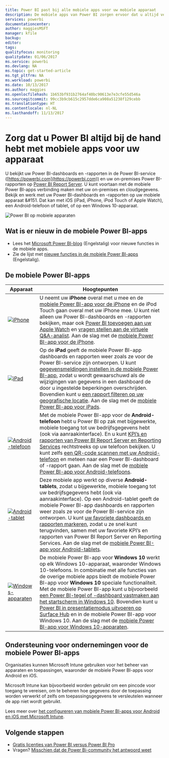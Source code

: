 ```yaml
---
title: Power BI past bij alle mobiele apps voor uw mobiele apparaat
description: De mobiele apps van Power BI zorgen ervoor dat u altijd verbonden bent met uw gegevens, zowel on-premises als in de cloud. Bekijk uw Power BI-dashboards en -rapporten op uw mobiele apparaat.
services: powerbi
documentationcenter: 
author: maggiesMSFT
manager: kfile
backup: 
editor: 
tags: 
qualityfocus: monitoring
qualitydate: 01/06/2017
ms.service: powerbi
ms.devlang: NA
ms.topic: get-started-article
ms.tgt_pltfrm: NA
ms.workload: powerbi
ms.date: 10/13/2017
ms.author: maggies
ms.openlocfilehash: 1b653bf931b2764af40bc90613e7e3cfe55d546a
ms.sourcegitcommit: 99cc3b9cb615c2957dde6ca908a51238f129cebb
ms.translationtype: HT
ms.contentlocale: nl-NL
ms.lasthandoff: 11/13/2017
---
```

# <a name="take-power-bi-anywhere-in-mobile-apps-for-your-mobile-device"></a>Zorg dat u Power BI altijd bij de hand hebt met mobiele apps voor uw apparaat
U bekijkt uw Power BI-dashboards en -rapporten in de Power BI-service ([https://powerbi.com](https://powerbi.com)) en uw on-premises Power BI-rapporten op [Power BI Report Server](report-server/get-started.md). U kunt voortaan met de mobiele Power BI-apps verbinding maken met uw on-premises en cloudgegevens. Bekijk en werk met uw Power BI-dashboards en -rapporten op uw mobiele apparaat &#151. Dat kan met iOS (iPad, iPhone, iPod Touch of Apple Watch), een Android-telefoon of tablet, of op een Windows 10-apparaat.

![Power BI op mobiele apparaten](media/mobile-apps-for-mobile-devices/power-bi-mobile-apps-all-up.png)

## <a name="see-whats-new-in-the-power-bi-mobile-apps"></a>Wat is er nieuw in de mobiele Power BI-apps
* Lees het [Microsoft Power BI-blog](https://powerbi.microsoft.com/blog/tag/mobile/) (Engelstalig) voor nieuwe functies in de mobiele apps.
* Zie de lijst met [nieuwe functies in de mobiele Power BI-apps](mobile-whats-new-in-the-mobile-apps.md) (Engelstalig).

## <a name="the-power-bi-mobile-apps"></a>De mobiele Power BI-apps
| **Apparaat** | **Hoogtepunten** |
| --- | --- |
| [![iPhone](media/mobile-apps-for-mobile-devices/iphone-logo-50-px.png)](mobile-ipad-app-get-started.md) |U neemt uw **iPhone** overal met u mee en de [mobiele Power BI-app voor de iPhone](mobile-ipad-app-get-started.md) en de iPod Touch gaan overal met uw iPhone mee. U kunt niet alleen uw Power BI-dashboards en -rapporten bekijken, maar ook [Power BI toevoegen aan uw Apple Watch](mobile-apple-watch.md) en [vragen stellen aan de virtuele Q&A-analist](mobile-apps-ios-qna.md). Aan de slag met de [mobiele Power BI-app voor de iPhone](mobile-iphone-app-get-started.md). |
| [![iPad](media/mobile-apps-for-mobile-devices/ipad-logo-50-px.png)](mobile-ipad-app-get-started.md) |Op de **iPad** geeft de mobiele Power BI-app dashboards en rapporten weer zoals ze voor de Power BI-service zijn ontworpen. U kunt [gegevensmeldingen instellen in de mobiele Power BI-app](mobile-set-data-alerts-in-the-mobile-apps.md), zodat u wordt gewaarschuwd als de wijzigingen van gegevens in een dashboard de door u ingestelde beperkingen overschrijden. Bovendien kunt u [een rapport filteren op uw geografische locatie](mobile-apps-geographic-filtering.md). Aan de slag met de [mobiele Power BI-app voor iPads](mobile-ipad-app-get-started.md). |
| [![Android-telefoon](media/mobile-apps-for-mobile-devices/android-phone-logo-50-px.png)](mobile-android-app-get-started.md) |Met de mobiele Power BI-app voor de **Android-telefoon** hebt u Power BI op zak met bijgewerkte, mobiele toegang tot uw bedrijfsgegevens hebt (ook via aanraakinterface).  En u kunt [KPI’s en rapporten van Power BI Report Server en Reporting Services](mobile-app-ssrs-kpis-mobile-on-premises-reports.md) rechtstreeks op uw telefoon bekijken. U kunt zelfs [een QR-code scannen met uw Android-telefoon](mobile-apps-qr-code.md) en meteen naar een Power BI-dashboard of -rapport gaan. Aan de slag met de [mobiele Power BI-app voor Android-telefoons](mobile-android-app-get-started.md). |
| [![Android-tablet](media/mobile-apps-for-mobile-devices/android-tablet-logo-50-px.png)](mobile-android-tablet-app-get-started.md) |Deze mobiele app werkt op diverse **Android-tablets**, zodat u bijgewerkte, mobiele toegang tot uw bedrijfsgegevens hebt (ook via aanraakinterface). Op een Android-tablet geeft de mobiele Power BI-app dashboards en rapporten weer zoals ze voor de Power BI-service zijn ontworpen. U kunt [uw favoriete dashboards en rapporten markeren](mobile-apps-favorites.md), zodat u ze snel kunt terugvinden, samen met uw favoriete KPI’s en rapporten van Power BI Report Server en Reporting Services. Aan de slag met de [mobiele Power BI-app voor Android-tablets](mobile-android-tablet-app-get-started.md). |
| [![Windows-apparaten](media/mobile-apps-for-mobile-devices/win-10-logo-50-px.png)](desktop-getting-started.md) |De mobiele Power BI-app voor **Windows 10** werkt op elk Windows 10-apparaat, waaronder Windows 10-telefoons. In combinatie met alle functies van de overige mobiele apps biedt de mobiele Power BI-app voor **Windows 10** speciale functionaliteit. Met de mobiele Power BI-app kunt u bijvoorbeeld [een Power BI-tegel of -dashboard vastmaken aan het startscherm in Windows 10](mobile-pin-dashboard-start-screen-windows-10-phone-app.md). Bovendien kunt u [Power BI in presentatiemodus uitvoeren op Surface Hub](mobile-windows-10-app-presentation-mode.md) en in de mobiele Power BI-app voor Windows 10. Aan de slag met de [mobiele Power BI-app voor Windows 10-apparaten](mobile-windows-10-phone-app-get-started.md). |

## <a name="enterprise-support-for-the-power-bi-mobile-apps"></a>Ondersteuning voor ondernemingen voor de mobiele Power BI-apps
Organisaties kunnen Microsoft Intune gebruiken voor het beheer van apparaten en toepassingen, waaronder de mobiele Power BI-apps voor Android en iOS.

Microsoft Intune kan bijvoorbeeld worden gebruikt om een pincode voor toegang te vereisen, om te beheren hoe gegevens door de toepassing worden verwerkt of zelfs om toepassingsgegevens te versleutelen wanneer de app niet wordt gebruikt.

Lees meer over [het configureren van mobiele Power BI-apps voor Android en iOS met Microsoft Intune](service-admin-mobile-intune.md). 

## <a name="next-steps"></a>Volgende stappen
* [Gratis licenties van Power BI versus Power BI Pro ](service-free-vs-pro.md)
* Vragen? [Misschien dat de Power Bi-community het antwoord weet](http://community.powerbi.com/)

